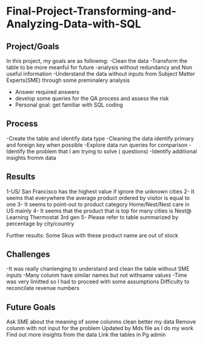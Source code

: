 # Final-Project-Transforming-and-Analyzing-Data-with-SQL

## Project/Goals

In this project, my goals are as following:
-Clean the data
-Transform the table to be more meanful for future -analysis without redundancy and Non useful information
-Understand the data without inputs from Subject Matter Experts(SME) through some preminalery analysis
- Answer required answers
- develop some queries for the QA process and assess the risk
- Personal goal: get familiar with SQL coding

## Process
-Create the table and identify data type
-Cleaning the data identify primary and foreign key when possible
-Explore data run queries for comparison
-Identify the problem that I am trying to solve ( questions)
-Identify additional insights fromm data

## Results

 1-US/ San Francisco has the highest value if ignore the unknown cities
2- It seems that everywhere the average product ordered by visitor is equal to one
3- It seems to point-out to product category Home/Nest/Nest care in US mainly
4- It seems that the product that is top for many cities is Nest@ Learning Thermostat 3rd gen
5- Please refer to table summarized by percentage by city/country

Further results:
Some Skus with these product name are out of stock

## Challenges 
-It was really chanlenging to understand and clean the table without SME inputs
-Many colunm have similar names but not withsame values
-Time was very limitted so I had to proceed with some assumptions
Difficulty to reconcilate revenue numbers

## Future Goals
Ask SME about the meaning of some colunms
clean better my data
Remove colunm with not input for the problem
Updated by Mds file as I do my work
Find out more insights from the data
Link the tables in Pg admin